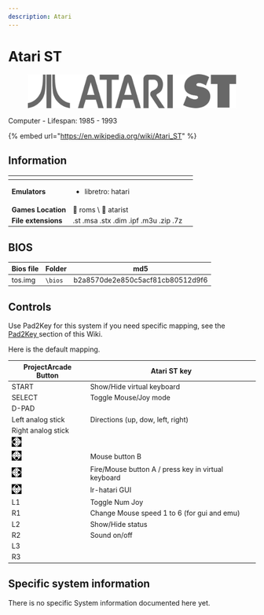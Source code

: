 ```yaml
---
description: Atari
---
```


# Atari ST

<figure><img src="https://raw.githubusercontent.com/fabricecaruso/es-theme-carbon/52ff37c9e265587d006945a2ba695b5a962b3a3d/art/logos/atarist.svg" alt=""><figcaption></figcaption></figure>

Computer - Lifespan: 1985 - 1993

{% embed url="https://en.wikipedia.org/wiki/Atari_ST" %}

## Information

<table data-header-hidden><thead><tr><th></th><th></th><th data-hidden></th></tr></thead><tbody><tr><td><strong>Emulators</strong></td><td><ul><li>libretro: hatari</li></ul></td><td></td></tr><tr><td><strong>Games Location</strong></td><td><span data-gb-custom-inline data-tag="emoji" data-code="1f4c1">📁</span> roms \ <span data-gb-custom-inline data-tag="emoji" data-code="1f4c2">📂</span> atarist</td><td></td></tr><tr><td><strong>File extensions</strong></td><td>.st .msa .stx .dim .ipf .m3u .zip .7z</td><td></td></tr></tbody></table>

## BIOS

| Bios file | Folder  | md5                              |
| --------- | ------- | -------------------------------- |
| tos.img   | `\bios` | b2a8570de2e850c5acf81cb80512d9f6 |

## Controls

Use Pad2Key for this system if you need specific mapping, see the [Pad2Key ](../../../../controllers/pad2key.md)section of this Wiki.

Here is the default mapping.

| ProjectArcade Button                                          | Atari ST key                                        |
| -------------------------------------------------------- | --------------------------------------------------- |
| START                                                    | Show/Hide virtual keyboard                          |
| SELECT                                                   | Toggle Mouse/Joy mode                               |
| D-PAD                                                    |                                                     |
| Left analog stick                                        | Directions (up, dow, left, right)                   |
| Right analog stick                                       |                                                     |
| ![](<../../../../.gitbook/assets/image (2) (1) (1).png>) |                                                     |
| ![](<../../../../.gitbook/assets/image (1) (2) (1).png>) | Mouse button B                                      |
| ![](<../../../../.gitbook/assets/image (4) (1).png>)     | Fire/Mouse button A / press key in virtual keyboard |
| ![](<../../../../.gitbook/assets/image (3) (1) (2).png>) | lr-hatari GUI                                       |
| L1                                                       | Toggle Num Joy                                      |
| R1                                                       | Change Mouse speed 1 to 6 (for gui and emu)         |
| L2                                                       | Show/Hide status                                    |
| R2                                                       | Sound on/off                                        |
| L3                                                       |                                                     |
| R3                                                       |                                                     |

## Specific system information

There is no specific System information documented here yet.
